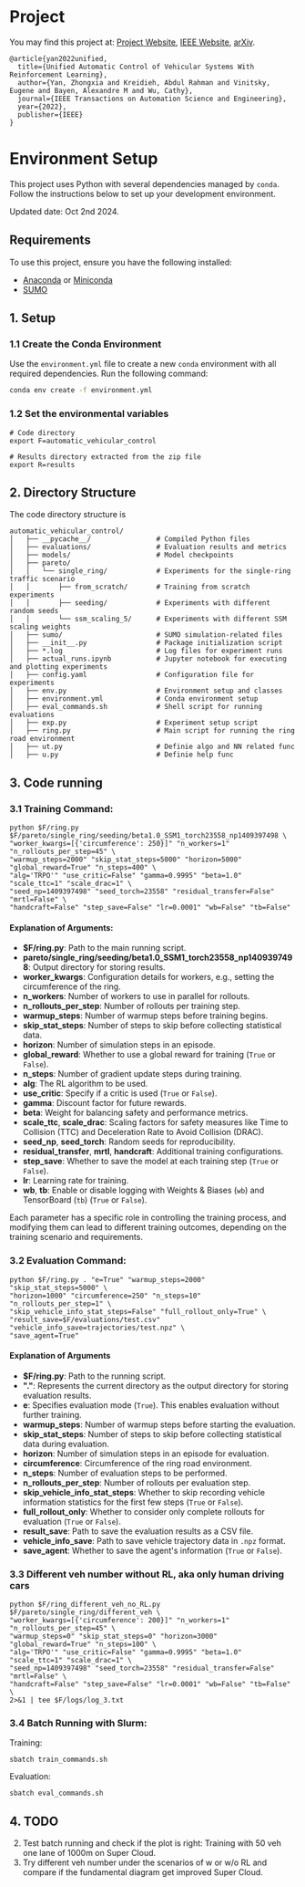 # Project

You may find this project at: [Project Website](https://mit-wu-lab.github.io/automatic_vehicular_control), [IEEE Website](https://ieeexplore.ieee.org/document/9765650), [arXiv](https://arxiv.org/abs/2208.00268).

```
@article{yan2022unified,
  title={Unified Automatic Control of Vehicular Systems With Reinforcement Learning},
  author={Yan, Zhongxia and Kreidieh, Abdul Rahman and Vinitsky, Eugene and Bayen, Alexandre M and Wu, Cathy},
  journal={IEEE Transactions on Automation Science and Engineering},
  year={2022},
  publisher={IEEE}
}
```

# Environment Setup

This project uses Python with several dependencies managed by `conda`. Follow the instructions below to set up your development environment.

Updated date: Oct 2nd 2024.


## Requirements

To use this project, ensure you have the following installed:

- [Anaconda](https://www.anaconda.com/products/distribution) or [Miniconda](https://docs.conda.io/en/latest/miniconda.html)
- [SUMO](https://sumo.dlr.de/docs/Installing/MacOS_Build.html)

## 1. Setup

### 1.1 Create the Conda Environment

Use the `environment.yml` file to create a new `conda` environment with all required dependencies. Run the following command:

```sh
conda env create -f environment.yml
```

### 1.2 Set the environmental variables
```
# Code directory
export F=automatic_vehicular_control

# Results directory extracted from the zip file
export R=results
```

## 2. Directory Structure

The code directory structure is
``` 
automatic_vehicular_control/
│   ├── __pycache__/                # Compiled Python files
│   ├── evaluations/                # Evaluation results and metrics
│   ├── models/                     # Model checkpoints
│   ├── pareto/
│   │   └── single_ring/            # Experiments for the single-ring traffic scenario
│   │       ├── from_scratch/       # Training from scratch experiments
│   │       ├── seeding/            # Experiments with different random seeds
│   │       └── ssm_scaling_5/      # Experiments with different SSM scaling weights
│   ├── sumo/                       # SUMO simulation-related files
│   ├── __init__.py                 # Package initialization script
│   ├── *.log                       # Log files for experiment runs
│   ├── actual_runs.ipynb           # Jupyter notebook for executing and plotting experiments
│   ├── config.yaml                 # Configuration file for experiments
│   ├── env.py                      # Environment setup and classes
│   ├── environment.yml             # Conda environment setup
│   ├── eval_commands.sh            # Shell script for running evaluations
│   ├── exp.py                      # Experiment setup script
│   ├── ring.py                     # Main script for running the ring road environment
│   ├── ut.py                       # Definie algo and NN related func
│   ├── u.py                        # Definie help func
```


## 3. Code running
### 3.1 Training Command:
```
python $F/ring.py $F/pareto/single_ring/seeding/beta1.0_SSM1_torch23558_np1409397498 \
"worker_kwargs=[{'circumference': 250}]" "n_workers=1" "n_rollouts_per_step=45" \
"warmup_steps=2000" "skip_stat_steps=5000" "horizon=5000" "global_reward=True" "n_steps=400" \
"alg='TRPO'" "use_critic=False" "gamma=0.9995" "beta=1.0" "scale_ttc=1" "scale_drac=1" \
"seed_np=1409397498" "seed_torch=23558" "residual_transfer=False" "mrtl=False" \
"handcraft=False" "step_save=False" "lr=0.0001" "wb=False" "tb=False" 
```

#### Explanation of Arguments:
- **$F/ring.py**: Path to the main running script.
- **pareto/single_ring/seeding/beta1.0_SSM1_torch23558_np1409397498**: Output directory for storing results.
- **worker_kwargs**: Configuration details for workers, e.g., setting the circumference of the ring.
- **n_workers**: Number of workers to use in parallel for rollouts.  
- **n_rollouts_per_step**: Number of rollouts per training step.  
- **warmup_steps**: Number of warmup steps before training begins.  
- **skip_stat_steps**: Number of steps to skip before collecting statistical data.  
- **horizon**: Number of simulation steps in an episode.  
- **global_reward**: Whether to use a global reward for training (`True` or `False`).
- **n_steps**: Number of gradient update steps during training.  
- **alg**: The RL algorithm to be used.  
- **use_critic**: Specify if a critic is used (`True` or `False`).
- **gamma**: Discount factor for future rewards.  
- **beta**: Weight for balancing safety and performance metrics.  
- **scale_ttc**, **scale_drac**: Scaling factors for safety measures like Time to Collision (TTC) and Deceleration Rate to Avoid Collision (DRAC).
- **seed_np**, **seed_torch**: Random seeds for reproducibility.  
- **residual_transfer**, **mrtl**, **handcraft**: Additional training configurations.
- **step_save**: Whether to save the model at each training step (`True` or `False`).
- **lr**: Learning rate for training.  
- **wb**, **tb**: Enable or disable logging with Weights & Biases (`wb`) and TensorBoard (`tb`) (`True` or `False`).

Each parameter has a specific role in controlling the training process, and modifying them can lead to different training outcomes, depending on the training scenario and requirements.

### 3.2 Evaluation Command:

```
python $F/ring.py . "e=True" "warmup_steps=2000" "skip_stat_steps=5000" \
"horizon=1000" "circumference=250" "n_steps=10" "n_rollouts_per_step=1" \
"skip_vehicle_info_stat_steps=False" "full_rollout_only=True" \
"result_save=$F/evaluations/test.csv" "vehicle_info_save=trajectories/test.npz" \
"save_agent=True"
```

#### Explanation of Arguments

- **$F/ring.py**: Path to the running script.
- **"."**: Represents the current directory as the output directory for storing evaluation results.
- **e**: Specifies evaluation mode (`True`). This enables evaluation without further training.
- **warmup_steps**: Number of warmup steps before starting the evaluation.
- **skip_stat_steps**: Number of steps to skip before collecting statistical data during evaluation.
- **horizon**: Number of simulation steps in an episode for evaluation.
- **circumference**: Circumference of the ring road environment.
- **n_steps**: Number of evaluation steps to be performed.
- **n_rollouts_per_step**: Number of rollouts per evaluation step.
- **skip_vehicle_info_stat_steps**: Whether to skip recording vehicle information statistics for the first few steps (`True` or `False`).
- **full_rollout_only**: Whether to consider only complete rollouts for evaluation (`True` or `False`).
- **result_save**: Path to save the evaluation results as a CSV file.
- **vehicle_info_save**: Path to save vehicle trajectory data in `.npz` format.
- **save_agent**: Whether to save the agent's information (`True` or `False`).


### 3.3 Different veh number without RL, aka only human driving cars
```
python $F/ring_different_veh_no_RL.py  $F/pareto/single_ring/different_veh \
"worker_kwargs=[{'circumference': 200}]" "n_workers=1" "n_rollouts_per_step=45" \
"warmup_steps=0" "skip_stat_steps=0" "horizon=3000" "global_reward=True" "n_steps=100" \
"alg='TRPO'" "use_critic=False" "gamma=0.9995" "beta=1.0" "scale_ttc=1" "scale_drac=1" \
"seed_np=1409397498" "seed_torch=23558" "residual_transfer=False" "mrtl=False" \
"handcraft=False" "step_save=False" "lr=0.0001" "wb=False" "tb=False" \
2>&1 | tee $F/logs/log_3.txt

```

### 3.4 Batch Running with Slurm:
Training:
```
sbatch train_commands.sh
```

Evaluation:
```
sbatch eval_commands.sh
```

## 4. TODO

2. Test batch running and check if the plot is right: Training with 50 veh one lane of 1000m on Super Cloud. 
3. Try different veh number under the scenarios of w or w/o RL and compare if the fundamental diagram get improved Super Cloud.


